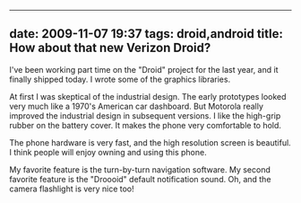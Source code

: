 
---
date: 2009-11-07 19:37
tags: droid,android
title: How about that new Verizon Droid?
---

I've been working part time on the "Droid" project for the last year, and it
finally shipped today. I wrote some of the graphics libraries.

At first I was skeptical of the industrial design. The early prototypes looked
very much like a 1970's American car dashboard. But Motorola really improved
the industrial design in subsequent versions. I like the high-grip rubber on
the battery cover. It makes the phone very comfortable to hold.

The phone hardware is very fast, and the high resolution screen is beautiful.
I think people will enjoy owning and using this phone.

My favorite feature is the turn-by-turn navigation software. My second
favorite feature is the "Droooid" default notification sound. Oh, and the
camera flashlight is very nice too!

